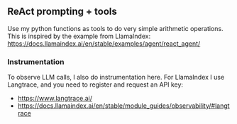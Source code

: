 ## ReAct prompting + tools

Use my python functions as tools to do very simple arithmetic operations.
This is inspired by the example from LlamaIndex:
https://docs.llamaindex.ai/en/stable/examples/agent/react_agent/


### Instrumentation

To observe LLM calls, I also do instrumentation here.
For LlamaIndex I use Langtrace, and you need to register and request an API key:
* https://www.langtrace.ai/
* https://docs.llamaindex.ai/en/stable/module_guides/observability/#langtrace
